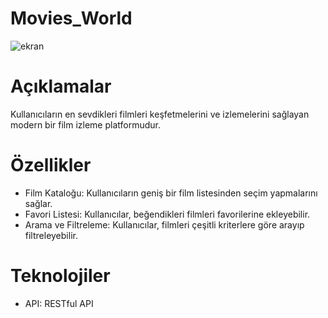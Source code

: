 # Movies_World
![ekran](https://github.com/user-attachments/assets/23e93c9a-ea9c-474e-8211-a29d08b56566)

# Açıklamalar
Kullanıcıların en sevdikleri filmleri keşfetmelerini ve izlemelerini sağlayan modern bir film izleme platformudur. 

# Özellikler
- Film Kataloğu: Kullanıcıların geniş bir film listesinden seçim yapmalarını sağlar.
- Favori Listesi: Kullanıcılar, beğendikleri filmleri favorilerine ekleyebilir.
- Arama ve Filtreleme: Kullanıcılar, filmleri çeşitli kriterlere göre arayıp filtreleyebilir.

# Teknolojiler
- API: RESTful API
